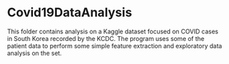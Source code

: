 # Covid19DataAnalysis
This folder contains analysis on a Kaggle dataset focused on COVID cases in South Korea recorded by the KCDC. The program uses some of the patient data to perform some simple feature extraction and exploratory data analysis on the set.
